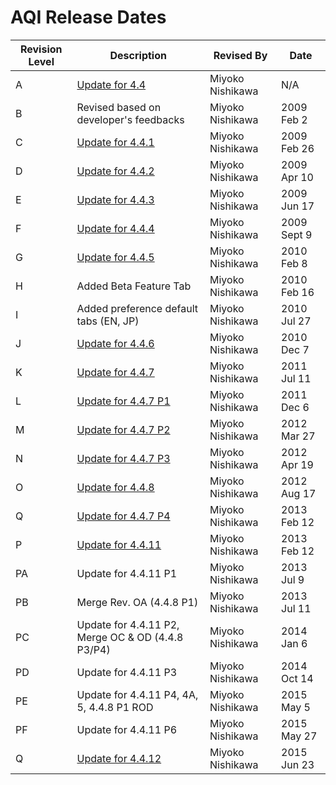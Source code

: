<!-- TITLE: AQI Release Overview -->
<!-- SUBTITLE: This page summarizes design and development plan of Aquarius iNtutition Edition, for each version to give an overview of the releases. -->

# AQI Release Dates
Revision Level | Description | Revised By | Date
--- | --- | --- | ---
A | [Update for 4.4](/aqi-release-overview/version-4-4) | Miyoko Nishikawa | N/A
B | Revised based on developer's feedbacks | Miyoko Nishikawa | 2009 Feb 2
C | [Update for 4.4.1](/aqi-release-overview/version-4-4-1) | Miyoko Nishikawa | 2009 Feb 26
D | [Update for 4.4.2](/aqi-release-overview/version-4-4-2) | Miyoko Nishikawa | 2009 Apr 10
E | [Update for 4.4.3](/aqi-release-overview/version-4-4-3) | Miyoko Nishikawa | 2009 Jun 17
F | [Update for 4.4.4](/aqi-release-overview/version-4-4-4) | Miyoko Nishikawa | 2009 Sept 9
G | [Update for 4.4.5](/aqi-release-overview/version-4-4-5) | Miyoko Nishikawa | 2010 Feb 8
H | Added Beta Feature Tab | Miyoko Nishikawa | 2010 Feb 16
I | Added preference default tabs (EN, JP) | Miyoko Nishikawa | 2010 Jul 27
J | [Update for 4.4.6](/aqi-release-overview/version-4-4-6) | Miyoko Nishikawa | 2010 Dec 7
K | [Update for 4.4.7](/aqi-release-overview/version-4-4-7) | Miyoko Nishikawa | 2011 Jul 11
L | [Update for 4.4.7 P1](/version-4-4-7/patch-1) | Miyoko Nishikawa | 2011 Dec 6
M | [Update for 4.4.7 P2](/version-4-4-7/patch-2) | Miyoko Nishikawa | 2012 Mar 27
N | [Update for 4.4.7 P3](/version-4-4-7/patch-3) | Miyoko Nishikawa | 2012 Apr 19
O | [Update for 4.4.8](/aqi-release-overview/version-4-4-8) | Miyoko Nishikawa | 2012 Aug 17
Q | [Update for 4.4.7 P4](/version-4-4-7/patch-4) | Miyoko Nishikawa | 2013 Feb 12
P | [Update for 4.4.11](/aqi-release-overview/version-4-4-11) | Miyoko Nishikawa | 2013 Feb 12
PA | Update for 4.4.11 P1 | Miyoko Nishikawa | 2013 Jul 9
PB | Merge Rev. OA (4.4.8 P1) | Miyoko Nishikawa | 2013 Jul 11
PC | Update for 4.4.11 P2, Merge OC & OD (4.4.8 P3/P4) | Miyoko Nishikawa | 2014 Jan 6
PD | Update for 4.4.11 P3 | Miyoko Nishikawa | 2014 Oct 14
PE | Update for 4.4.11 P4, 4A, 5, 4.4.8 P1 ROD | Miyoko Nishikawa | 2015 May 5
PF | Update for 4.4.11 P6 | Miyoko Nishikawa | 2015 May 27
Q | [Update for 4.4.12](/aqi-release-overview/version-4-4-12) | Miyoko Nishikawa | 2015 Jun 23

